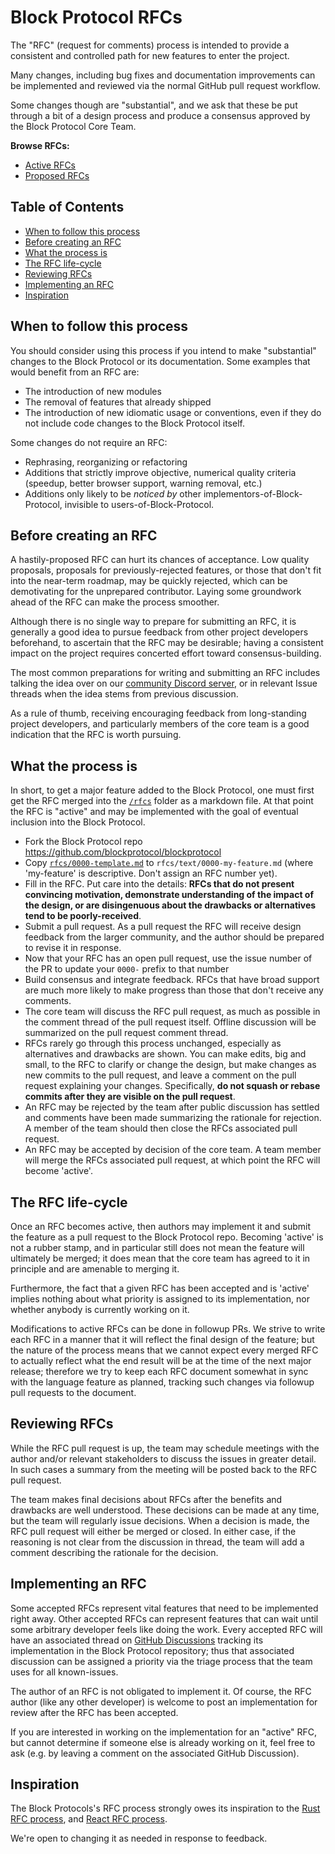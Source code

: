 # Block Protocol RFCs

The "RFC" (request for comments) process is intended to provide a consistent and controlled path for new features to enter the project.

Many changes, including bug fixes and documentation improvements can be implemented and reviewed via the normal GitHub pull request workflow.

Some changes though are "substantial", and we ask that these be put through a bit of a design process and produce a consensus approved by the Block Protocol Core Team.

**Browse RFCs:**

- [Active RFCs](https://github.com/blockprotocol/blockprotocol/discussions/categories/rfc)
- [Proposed RFCs](https://github.com/blockprotocol/blockprotocol/pulls?q=is%3Aopen+is%3Apr+label%3A%22area%3A+rfcs%22)

## Table of Contents

- [When to follow this process]
- [Before creating an RFC]
- [What the process is]
- [The RFC life-cycle]
- [Reviewing RFCs]
- [Implementing an RFC]
- [Inspiration]

## When to follow this process

[when to follow this process]: #when-to-follow-this-process

You should consider using this process if you intend to make "substantial" changes to the Block Protocol or its documentation. Some examples that would benefit from an RFC are:

- The introduction of new modules
- The removal of features that already shipped
- The introduction of new idiomatic usage or conventions, even if they do not include code changes to the Block Protocol itself.

Some changes do not require an RFC:

- Rephrasing, reorganizing or refactoring
- Additions that strictly improve objective, numerical quality criteria (speedup, better browser support, warning removal, etc.)
- Additions only likely to be _noticed by_ other implementors-of-Block-Protocol, invisible to users-of-Block-Protocol.

## Before creating an RFC

[before creating an rfc]: #before-creating-an-rfc

A hastily-proposed RFC can hurt its chances of acceptance. Low quality proposals, proposals for previously-rejected features, or those that don't fit into the near-term roadmap, may be quickly rejected, which can be demotivating for the unprepared contributor. Laying some groundwork ahead of the RFC can make the process smoother.

Although there is no single way to prepare for submitting an RFC, it is generally a good idea to pursue feedback from other project developers beforehand, to ascertain that the RFC may be desirable; having a consistent impact on the project requires concerted effort toward consensus-building.

The most common preparations for writing and submitting an RFC includes talking the idea over on our [community Discord server], or in relevant Issue threads when the idea stems from previous discussion.

As a rule of thumb, receiving encouraging feedback from long-standing project developers, and particularly members of the core team is a good indication that the RFC is worth pursuing.

## What the process is

[what the process is]: #what-the-process-is

In short, to get a major feature added to the Block Protocol, one must first get the RFC merged into the [`/rfcs`](../rfcs) folder as a markdown file. At that point the RFC is "active" and may be implemented with the goal of eventual inclusion into the Block Protocol.

- Fork the Block Protocol repo https://github.com/blockprotocol/blockprotocol
- Copy [`rfcs/0000-template.md`](0000-template.md) to `rfcs/text/0000-my-feature.md` (where 'my-feature' is descriptive. Don't assign an RFC number yet).
- Fill in the RFC. Put care into the details: **RFCs that do not present convincing motivation, demonstrate understanding of the impact of the design, or are disingenuous about the drawbacks or alternatives tend to be poorly-received**.
- Submit a pull request. As a pull request the RFC will receive design feedback from the larger community, and the author should be prepared to revise it in response.
- Now that your RFC has an open pull request, use the issue number of the PR to update your `0000-` prefix to that number
- Build consensus and integrate feedback. RFCs that have broad support are much more likely to make progress than those that don't receive any comments.
- The core team will discuss the RFC pull request, as much as possible in the comment thread of the pull request itself. Offline discussion will be summarized on the pull request comment thread.
- RFCs rarely go through this process unchanged, especially as alternatives and drawbacks are shown. You can make edits, big and small, to the RFC to clarify or change the design, but make changes as new commits to the pull request, and leave a comment on the pull request explaining your changes. Specifically, **do not squash or rebase commits after they are visible on the pull request**.
- An RFC may be rejected by the team after public discussion has settled and comments have been made summarizing the rationale for rejection. A member of the team should then close the RFCs associated pull request.
- An RFC may be accepted by decision of the core team. A team member will merge the RFCs associated pull request, at which point the RFC will become 'active'.

## The RFC life-cycle

[the rfc life-cycle]: #the-rfc-life-cycle

Once an RFC becomes active, then authors may implement it and submit the feature as a pull request to the Block Protocol repo. Becoming 'active' is not a rubber stamp, and in particular still does not mean the feature will ultimately be merged; it does mean that the core team has agreed to it in principle and are amenable to merging it.

Furthermore, the fact that a given RFC has been accepted and is 'active' implies nothing about what priority is assigned to its implementation, nor whether anybody is currently working on it.

Modifications to active RFCs can be done in followup PRs. We strive to write each RFC in a manner that it will reflect the final design of the feature; but the nature of the process means that we cannot expect every merged RFC to actually reflect what the end result will be at the time of the next major release; therefore we try to keep each RFC document somewhat in sync with the language feature as planned, tracking such changes via followup pull requests to the document.

## Reviewing RFCs

[reviewing rfcs]: #reviewing-rfcs

While the RFC pull request is up, the team may schedule meetings with the author and/or relevant stakeholders to discuss the issues in greater detail. In such cases a summary from the meeting will be posted back to the RFC pull request.

The team makes final decisions about RFCs after the benefits and drawbacks are well understood. These decisions can be made at any time, but the team will regularly issue decisions. When a decision is made, the RFC pull request will either be merged or closed. In either case, if the reasoning is not clear from the discussion in thread, the team will add a comment describing the rationale for the decision.

## Implementing an RFC

[implementing an rfc]: #implementing-an-rfc

Some accepted RFCs represent vital features that need to be implemented right away. Other accepted RFCs can represent features that can wait until some arbitrary developer feels like doing the work. Every accepted RFC will have an associated thread on [GitHub Discussions](https://github.com/blockprotocol/blockprotocol/discussions/categories/rfc) tracking its implementation in the Block Protocol repository; thus that associated discussion can be assigned a priority via the triage process that the team uses for all known-issues.

The author of an RFC is not obligated to implement it. Of course, the RFC author (like any other developer) is welcome to post an implementation for review after the RFC has been accepted.

If you are interested in working on the implementation for an "active" RFC, but cannot determine if someone else is already working on it, feel free to ask (e.g. by leaving a comment on the associated GitHub Discussion).

## Inspiration

[inspiration]: #inspiration

The Block Protocols's RFC process strongly owes its inspiration to the [Rust RFC process], and [React RFC process].

[rust rfc process]: https://github.com/rust-lang/rfcs
[react rfc process]: https://github.com/reactjs/rfcs

We're open to changing it as needed in response to feedback.

[community discord server]: https://blockprotocol.org/discord
